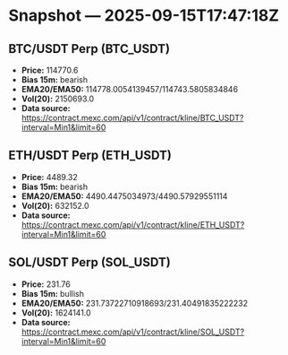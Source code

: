 # Snapshot — 2025-09-15T17:47:18Z

## BTC/USDT Perp (BTC_USDT)
- **Price:** 114770.6
- **Bias 15m:** bearish
- **EMA20/EMA50:** 114778.0054139457/114743.5805834846
- **Vol(20):** 2150693.0
- **Data source:** https://contract.mexc.com/api/v1/contract/kline/BTC_USDT?interval=Min1&limit=60

## ETH/USDT Perp (ETH_USDT)
- **Price:** 4489.32
- **Bias 15m:** bearish
- **EMA20/EMA50:** 4490.4475034973/4490.57929551114
- **Vol(20):** 632152.0
- **Data source:** https://contract.mexc.com/api/v1/contract/kline/ETH_USDT?interval=Min1&limit=60

## SOL/USDT Perp (SOL_USDT)
- **Price:** 231.76
- **Bias 15m:** bullish
- **EMA20/EMA50:** 231.73722710918693/231.40491835222232
- **Vol(20):** 1624141.0
- **Data source:** https://contract.mexc.com/api/v1/contract/kline/SOL_USDT?interval=Min1&limit=60
